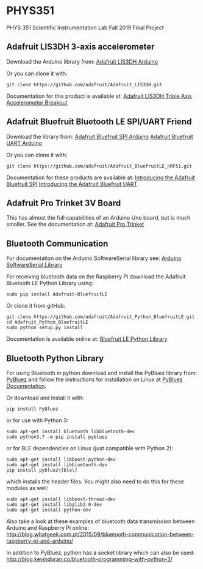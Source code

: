 # PHYS351
PHYS 351 Scientific Instrumentation Lab Fall 2019 Final Project

## Adafruit LIS3DH 3-axis accelerometer
Download the Arduino library from:
[Adafruit LIS3DH Arduino](https://learn.adafruit.com/adafruit-lis3dh-triple-axis-accelerometer-breakout/arduino)

Or you can clone it with:
```
git clone https://github.com/adafruit/Adafruit_LIS3DH.git
```

Documentation for this product is available at:
[Adafruit LIS3DH Triple Axis Accelerometer Breakout](https://cdn-learn.adafruit.com/downloads/pdf/adafruit-lis3dh-triple-axis-accelerometer-breakout.pdf)

## Adafruit Bluefruit Bluetooth LE SPI/UART Friend
Download the library from:
[Adafruit Bluefruit SPI Arduino](https://learn.adafruit.com/introducing-the-adafruit-bluefruit-spi-breakout/software)
[Adafruit Bluefruit UART Arduino](https://learn.adafruit.com/introducing-the-adafruit-bluefruit-le-uart-friend/software)

Or you can clone it with:
```
git clone https://github.com/adafruit/Adafruit_BluefruitLE_nRF51.git
```

Documentation for these products are available at:
[Introducing the Adafruit Bluefruit SPI](https://cdn-learn.adafruit.com/downloads/pdf/introducing-the-adafruit-bluefruit-spi-breakout.pdf)
[Introducing the Adafruit Bluefruit UART](https://cdn-learn.adafruit.com/downloads/pdf/introducing-the-adafruit-bluefruit-le-uart-friend.pdf)

## Adafruit Pro Trinket 3V Board
This has almost the full capabilities of an Arduino Uno board, but is much smaller.  See the documentation at:
[Adafruit Pro Trinket](https://cdn-learn.adafruit.com/downloads/pdf/introducing-pro-trinket.pdf)

## Bluetooth Communication
For documentation on the Arduino SoftwareSerial library see:
[Arduino SoftwareSerial Library](https://learn.adafruit.com/introducing-pro-trinket/)

For receiving bluetooth data on the Raspberry Pi download the Adafruit Bluetooth LE Python Library using:
```
sudo pip install Adafruit-BluefruitLE
```

Or clone it from gitHub:
```
git clone https://github.com/adafruit/Adafruit_Python_BluefruitLE.git
cd Adafruit_Python_BluefruitLE
sudo python setup.py install
```
Documentation is available online at:
[Bluefruit LE Python Library](https://cdn-learn.adafruit.com/downloads/pdf/bluefruit-le-python-library.pdf)

## Bluetooth Python Library
For using Bluetooth in python download and install the PyBluez library from:
[PyBluez](https://pypi.org/project/PyBluez/) and follow the instructions for installation on Linux at [PyBluez Documentation](https://pybluez.readthedocs.io/en/latest/install.html).

Or download and install it with:
```
pip install PyBluez
```
or for use with Python 3:
```
sudo apt-get install bluetooth libbluetooth-dev
sudo python3.7 -m pip install pybluez
```
or for BLE dependencies on Linux (just compatible with Python 2):
```
sudo apt-get install libboost-python-dev
sudo apt-get install libbluetooth-dev
pip install pybluez\[ble\]
```
which installs the header files. You might also need to do this for these modules as well:
```
sudo apt-get install libboost-thread-dev
sudo apt-get install libglib2.0-dev
sudo apt-get install python-dev
```

Also take a look at these examples of bluetooth data transmission between Arduino and Raspberry Pi online:
http://blog.whatgeek.com.pt/2015/09/bluetooth-communication-between-raspberry-pi-and-arduino/

In addition to PyBluez, python has a socket library which can also be used:
http://blog.kevindoran.co/bluetooth-programming-with-python-3/
